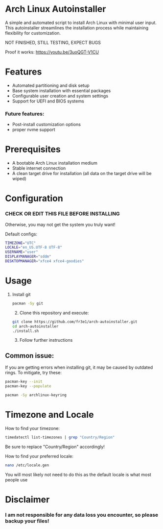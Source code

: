 # Arch Linux Autoinstaller

A simple and automated script to install Arch Linux with minimal user input. This autoinstaller streamlines the installation process while maintaining flexibility for customization.

NOT FINISHED, STILL TESTING, EXPECT BUGS 

Proof it works: https://youtu.be/3uoQGT-V1CU


# Features

- Automated partitioning and disk setup
- Base system installation with essential packages
- Configurable user creation and system settings
- Support for UEFI and BIOS systems

### Future features:
- Post-install customization options
- proper nvme support
# Prerequisites

- A bootable Arch Linux installation medium
- Stable internet connection
- A clean target drive for installation (all data on the target drive will be wiped)

# Configuration
### CHECK OR EDIT THIS FILE BEFORE INSTALLING
Otherwise, you may not get the system you truly want!

Default configs:
```bash
TIMEZONE="UTC"
LOCALE="en_US.UTF-8 UTF-8"
USERNAME="user"
DISPLAYMANAGER="sddm"
DESKTOPMANAGER="xfce4 xfce4-goodies"
```

# Usage

1. Install git
   ``` bash
   pacman -Sy git
   ```
   2. Clone this repository and execute:
   ```bash
   git clone https://github.com/fr3e1/arch-autoinstaller.git
   cd arch-autoinstaller
   ./install.sh
   ```
   3. Follow further instructions

  ## Common issue:
  If you are getting errors when installing git, it may be caused by outdated rings.
  To mitigate, try these:
   ```bash
   pacman-key --init
   pacman-key --populate
   ```
   ```bash
   pacman -Sy archlinux-keyring
   ```

# Timezone and Locale

How to find your timezone:
``` bash
timedatectl list-timezones | grep "Country/Region"
```
Be sure to replace "Country/Region" accordingly!

How to find your preferred locale:
```bash
nano /etc/locale.gen
```
You will most likely not need to do this as the default locale is 
what most people use

# Disclaimer
### I am not responsible for any data loss you encounter, so please backup your files!

